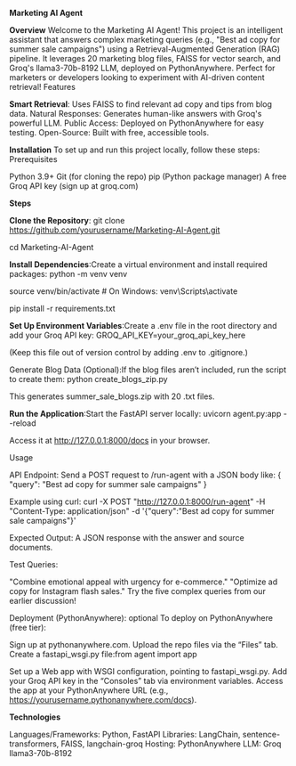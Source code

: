 **Marketing AI Agent**

**Overview**
Welcome to the Marketing AI Agent! This project is an intelligent assistant that answers complex marketing queries (e.g., "Best ad copy for summer sale campaigns") using a Retrieval-Augmented Generation (RAG) pipeline. It leverages 20 marketing blog files, FAISS for vector search, and Groq's llama3-70b-8192 LLM, deployed on PythonAnywhere. Perfect for marketers or developers looking to experiment with AI-driven content retrieval!
Features

**Smart Retrieval**: 
Uses FAISS to find relevant ad copy and tips from blog data.
Natural Responses: Generates human-like answers with Groq's powerful LLM.
Public Access: Deployed on PythonAnywhere for easy testing.
Open-Source: Built with free, accessible tools.

**Installation**
To set up and run this project locally, follow these steps:
Prerequisites

Python 3.9+
Git (for cloning the repo)
pip (Python package manager)
A free Groq API key (sign up at groq.com)

**Steps**

**Clone the Repository**:
git clone https://github.com/yourusername/Marketing-AI-Agent.git

cd Marketing-AI-Agent


**Install Dependencies**:Create a virtual environment and install required packages:
python -m venv venv

source venv/bin/activate  # On Windows: venv\Scripts\activate

pip install -r requirements.txt


**Set Up Environment Variables**:Create a .env file in the root directory and add your Groq API key:
GROQ_API_KEY=your_groq_api_key_here

(Keep this file out of version control by adding .env to .gitignore.)

Generate Blog Data (Optional):If the blog files aren’t included, run the script to create them:
python create_blogs_zip.py

This generates summer_sale_blogs.zip with 20 .txt files.

**Run the Application**:Start the FastAPI server locally:
uvicorn agent.py:app --reload

Access it at http://127.0.0.1:8000/docs in your browser.


Usage

API Endpoint: Send a POST request to /run-agent with a JSON body like:
{
  "query": "Best ad copy for summer sale campaigns"
}

Example using curl:
curl -X POST "http://127.0.0.1:8000/run-agent" -H "Content-Type: application/json" -d '{"query":"Best ad copy for summer sale campaigns"}'


Expected Output: A JSON response with the answer and source documents.

Test Queries:

"Combine emotional appeal with urgency for e-commerce."
"Optimize ad copy for Instagram flash sales."
Try the five complex queries from our earlier discussion!



Deployment (PythonAnywhere): optional
To deploy on PythonAnywhere (free tier):

Sign up at pythonanywhere.com.
Upload the repo files via the “Files” tab.
Create a fastapi_wsgi.py file:from agent import app


Set up a Web app with WSGI configuration, pointing to fastapi_wsgi.py.
Add your Groq API key in the “Consoles” tab via environment variables.
Access the app at your PythonAnywhere URL (e.g., https://yourusername.pythonanywhere.com/docs).

**Technologies**

Languages/Frameworks: Python, FastAPI
Libraries: LangChain, sentence-transformers, FAISS, langchain-groq
Hosting: PythonAnywhere
LLM: Groq llama3-70b-8192


